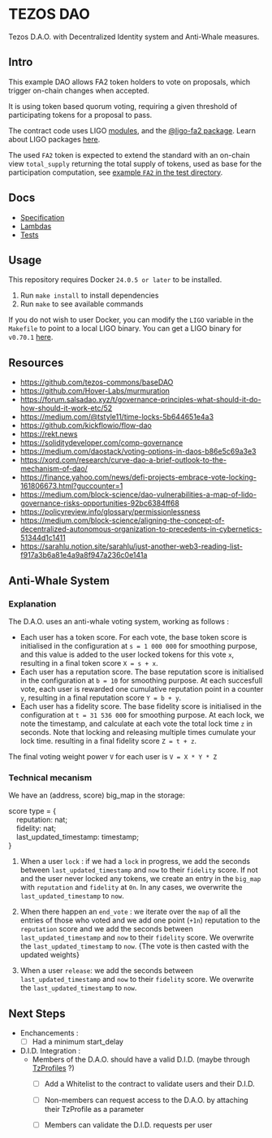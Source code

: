 # TEZOS DAO

Tezos D.A.O. with Decentralized Identity system and Anti-Whale measures.

## Intro

This example DAO allows FA2 token holders to vote on proposals, which trigger
on-chain changes when accepted.

It is using token based quorum voting, requiring a given threshold of
participating tokens for a proposal to pass.

The contract code uses LIGO [modules](https://ligolang.org/docs/language-basics/modules/),
and the [@ligo-fa2 package](https://packages.ligolang.org/package/@ligo/fa).
Learn about LIGO packages [here](https://ligolang.org/docs/advanced/package-management).

The used `FA2` token is expected to extend the standard with an on-chain view
`total_supply` returning the total supply of tokens, used as base for the
participation computation, see [example `FA2` in the test directory](./test/bootstrap/single_asset.mligo).

## Docs

- [Specification](./docs/specification.md)
- [Lambdas](./docs/lambdas.md)
- [Tests](./docs/tests.md)

## Usage

This repository requires Docker `24.0.5 or later` to be installed.

1. Run `make install` to install dependencies
2. Run `make` to see available commands

If you do not wish to user Docker, you can modify the `LIGO` variable in the `Makefile`
to point to a local LIGO binary.
You can get a LIGO binary for `v0.70.1` [here](https://gitlab.com/ligolang/ligo/-/releases/0.70.1).

## Resources

- <https://github.com/tezos-commons/baseDAO>
- <https://github.com/Hover-Labs/murmuration>
- <https://forum.salsadao.xyz/t/governance-principles-what-should-it-do-how-should-it-work-etc/52>
- <https://medium.com/@tstyle11/time-locks-5b644651e4a3>
- <https://github.com/kickflowio/flow-dao>
- <https://rekt.news>
- <https://soliditydeveloper.com/comp-governance>
- <https://medium.com/daostack/voting-options-in-daos-b86e5c69a3e3>
- <https://xord.com/research/curve-dao-a-brief-outlook-to-the-mechanism-of-dao/>
- <https://finance.yahoo.com/news/defi-projects-embrace-vote-locking-161806673.html?guccounter=1>
- <https://medium.com/block-science/dao-vulnerabilities-a-map-of-lido-governance-risks-opportunities-92bc6384ff68>
- <https://policyreview.info/glossary/permissionlessness>
- <https://medium.com/block-science/aligning-the-concept-of-decentralized-autonomous-organization-to-precedents-in-cybernetics-51344d1c1411>
- <https://sarahlu.notion.site/sarahlu/just-another-web3-reading-list-f917a3b6a81e4a9a8f947a236c0e141a>
    
## Anti-Whale System

### Explanation

The D.A.O. uses an anti-whale voting system, working as follows :
- Each user has a token score. For each vote, the base token score is initialised in the configuration at `s = 1 000 000` for smoothing purpose, and this value is added to the user locked tokens for this vote `x`, resulting in a final token score `X = s + x`.
- Each user has a reputation score. The base reputation score is initialised in the configuration at `b = 10` for smoothing purpose.  At each succesfull vote, each user is rewarded one cumulative reputation point in a counter `y`, resulting in a final reputation score `Y = b + y`.
- Each user has a fidelity score. The base fidelity score is initialised in the configuration at `t = 31 536 000` for smoothing purpose. At each lock, we note the timestamp, and calculate at each vote the total lock time `z` in seconds. Note that locking and releasing multiple times cumulate your lock time.  resulting in a final fidelity score `Z = t + z`.

The final voting weight power `V` for each user is `V = X * Y * Z`

### Technical mecanism

We have an (address, score) big_map in the storage:  

score type = {  
&nbsp; &nbsp; reputation: nat;  
&nbsp; &nbsp; fidelity: nat;  
&nbsp; &nbsp; last_updated_timestamp: timestamp;  
}  

1. When a user `lock` : if we had a `lock` in progress, we add the seconds between `last_updated_timestamp` and `now` to their `fidelity` score. If not and the user never locked any tokens, we create an entry in the `big_map` with `reputation` and `fidelity` at `0n`. In any cases, we overwrite the `last_updated_timestamp` to `now`.

2. When there happen an `end_vote` : we iterate over the `map` of all the entries of those who voted and we add one point (`+1n`) reputation to the `reputation` score and we add the seconds between `last_updated_timestamp` and `now` to their `fidelity` score. We overwrite the `last_updated_timestamp` to `now`. {The vote is then casted with the updated weights}

3. When a user `release`: we add the seconds between `last_updated_timestamp` and `now` to their `fidelity` score. We overwrite the `last_updated_timestamp` to `now`.


## Next Steps
- Enchancements :
    - [ ] Had a minimum start_delay
- D.I.D. Integration :
    - Members of the D.A.O. should have a valid D.I.D. (maybe through [TzProfiles](https://tzprofiles.com/) ?)
        - [ ] Add a Whitelist to the contract to validate users and their D.I.D.
        - [ ] Non-members can request access to the D.A.O. by attaching their TzProfile as a parameter
        - [ ] Members can validate the D.I.D. requests per user


